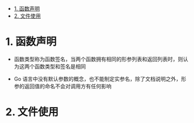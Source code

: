 <!-- TOC -->

- [1. 函数声明](#1-函数声明)
- [2. 文件使用](#2-文件使用)

<!-- /TOC -->

# 1. 函数声明
* 函数类型称为函数签名，当两个函数拥有相同的形参列表和返回列表时，则认为这两个函数类型和签名是相同

* Go 语言中没有默认参数的概念，也不能制定实参名，除了文档说明之外，形参的返回值的命名不会对调用方有任何影响

# 2. 文件使用